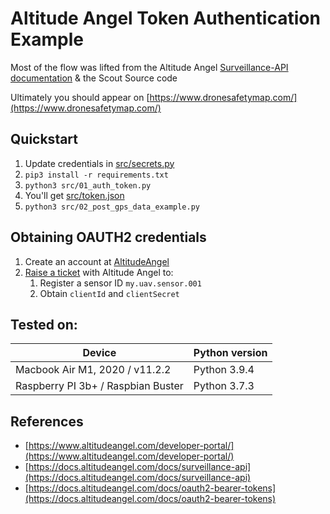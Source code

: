 # Altitude Angel Token Authentication Example

Most of the flow was lifted from the Altitude Angel [Surveillance-API documentation](https://docs.altitudeangel.com/docs/surveillance-api) & the Scout Source code

Ultimately you should appear on [https://www.dronesafetymap.com/](https://www.dronesafetymap.com/)

## Quickstart

1. Update credentials in [src/secrets.py](src/secrets.py)
2. `pip3 install -r requirements.txt`
3. `python3 src/01_auth_token.py`
4. You'll get [src/token.json](src/token.json)
5. `python3 src/02_post_gps_data_example.py`


## Obtaining OAUTH2 credentials


1. Create an account at [AltitudeAngel](https://www.altitudeangel.com/developer-portal/)
2. [Raise a ticket](https://customerportal.altitudeangel.com/submit_ticket) with Altitude Angel to:
    1. Register a sensor ID `my.uav.sensor.001`
    2. Obtain `clientId` and `clientSecret`




## Tested on:

|Device|Python version|
|-|-|
|Macbook Air M1, 2020 / v11.2.2 |Python 3.9.4|
|Raspberry PI 3b+ / Raspbian Buster| Python 3.7.3 |


## References

- [https://www.altitudeangel.com/developer-portal/](https://www.altitudeangel.com/developer-portal/)
- [https://docs.altitudeangel.com/docs/surveillance-api](https://docs.altitudeangel.com/docs/surveillance-api)
- [https://docs.altitudeangel.com/docs/oauth2-bearer-tokens](https://docs.altitudeangel.com/docs/oauth2-bearer-tokens)



